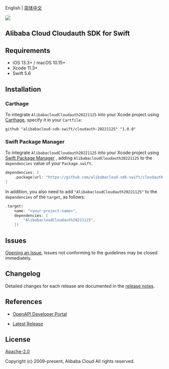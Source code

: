 English | [简体中文](README-CN.md)

![](https://aliyunsdk-pages.alicdn.com/icons/AlibabaCloud.svg)

## Alibaba Cloud Cloudauth SDK for Swift

## Requirements

- iOS 13.3+ / macOS 10.15+
- Xcode 11.3+
- Swift 5.6

## Installation

### Carthage

To integrate `AlibabacloudCloudauth20221125` into your Xcode project using [Carthage](https://github.com/Carthage/Carthage), specify it in your `Cartfile`:

```ogdl
github "alibabacloud-sdk-swift/cloudauth-20221125" "1.0.0"
```

### Swift Package Manager

To integrate `AlibabacloudCloudauth20221125` into your Xcode project using [Swift Package Manager](https://swift.org/package-manager/) , adding `AlibabacloudCloudauth20221125` to the `dependencies` value of your `Package.swift`.

```swift
dependencies: [
    .package(url: "https://github.com/alibabacloud-sdk-swift/cloudauth-20221125.git", from: "1.0.0")
]
```

In addition, you also need to add `"AlibabacloudCloudauth20221125"` to the `dependencies` of the `target`, as follows:

```swift
.target(
    name: "<your-project-name>",
    dependencies: [
        "AlibabacloudCloudauth20221125",
    ])
```

## Issues

[Opening an Issue](https://github.com/alibabacloud-sdk-swift/cloudauth-20221125/issues/new), Issues not conforming to the guidelines may be closed immediately.

## Changelog

Detailed changes for each release are documented in the [release notes](./ChangeLog.txt).

## References

* [OpenAPI Developer Portal](https://next.api.alibabacloud.com/home)
- [Latest Release](https://github.com/alibabacloud-sdk-swift/cloudauth-20221125)

## License

[Apache-2.0](http://www.apache.org/licenses/LICENSE-2.0)

Copyright (c) 2009-present, Alibaba Cloud All rights reserved.
